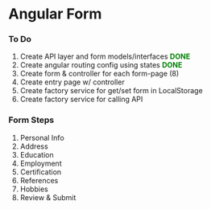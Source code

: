 # Angular Form

### To Do

1. Create API layer and form models/interfaces  <span style="color:green;">__DONE__</span>
2. Create angular routing config using states <span style="color:green;">__DONE__</span>
3. Create form & controller for each form-page (8)
4. Create entry page w/ controller
5. Create factory service for get/set form in LocalStorage
6. Create factory service for calling API

### Form Steps

1. Personal Info
2. Address
3. Education
4. Employment
5. Certification
6. References
7. Hobbies
8. Review & Submit